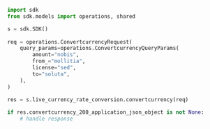<!-- Start SDK Example Usage -->
```python
import sdk
from sdk.models import operations, shared

s = sdk.SDK()
    
req = operations.ConvertcurrencyRequest(
    query_params=operations.ConvertcurrencyQueryParams(
        amount="nobis",
        from_="mollitia",
        license="sed",
        to="soluta",
    ),
)
    
res = s.live_currency_rate_conversion.convertcurrency(req)

if res.convertcurrency_200_application_json_object is not None:
    # handle response
```
<!-- End SDK Example Usage -->